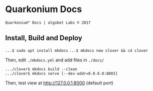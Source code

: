 # Quarkonium Docs
`Quarkonium™ Docs | algobet Labs © 2017`

## Install, Build and Deploy

`...$ sudo apt install mkdocs`
`...$ mkdocs new clover && cd clover`

Then, edit `./mkdocs.yml` and add files in `./docs/`

`.../clover$ mkdocs build --clean`  
`.../clover$ mkdocs serve [--dev-addr=0.0.0.0:8003]`

Then, test view at http://127.0.0.1:8000 (default port)